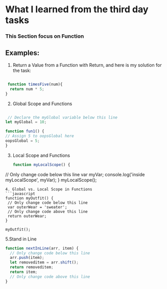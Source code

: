 # What I learned from the third day tasks
### This Section focus on Function 
## Examples:
1. Return a Value from a Function with Return,
and here is my solution for the task:
```javascript

 function timesFive(num){
  return num * 5;
}
```
2. Global Scope and Functions
  ```javascript

   // Declare the myGlobal variable below this line
let myGlobal = 10;

function fun1() {
  // Assign 5 to oopsGlobal here
  oopsGlobal = 5;
}
```

3. Local Scope and Functions
   ```javascript
   function myLocalScope() {
  // Only change code below this line
  var myVar;
  console.log('inside myLocalScope', myVar);
}
myLocalScope();
 ```
4. Global vs. Local Scope in Functions
```javascript
function myOutfit() {
  // Only change code below this line
  var outerWear = 'sweater';
  // Only change code above this line
  return outerWear;
}

myOutfit();
```
5.Stand in Line
```javascript
function nextInLine(arr, item) {
  // Only change code below this line
  arr.push(item);
  let removeditem = arr.shift();
  return removeditem;
  return item;
  // Only change code above this line
}
```

   



